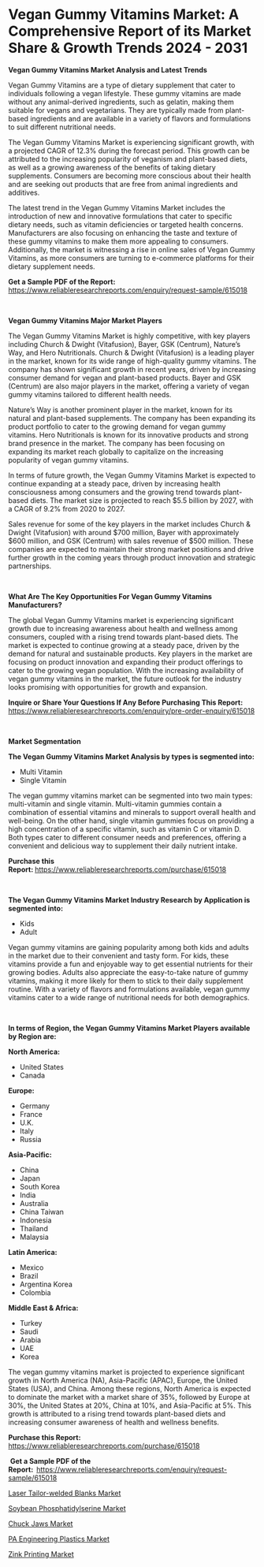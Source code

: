 <p><h1>Vegan Gummy Vitamins Market: A Comprehensive Report of its Market Share & Growth Trends 2024 - 2031</h1></p><p><strong>Vegan Gummy Vitamins Market Analysis and Latest Trends</strong></p>
<p><p>Vegan Gummy Vitamins are a type of dietary supplement that cater to individuals following a vegan lifestyle. These gummy vitamins are made without any animal-derived ingredients, such as gelatin, making them suitable for vegans and vegetarians. They are typically made from plant-based ingredients and are available in a variety of flavors and formulations to suit different nutritional needs.</p><p>The Vegan Gummy Vitamins Market is experiencing significant growth, with a projected CAGR of 12.3% during the forecast period. This growth can be attributed to the increasing popularity of veganism and plant-based diets, as well as a growing awareness of the benefits of taking dietary supplements. Consumers are becoming more conscious about their health and are seeking out products that are free from animal ingredients and additives.</p><p>The latest trend in the Vegan Gummy Vitamins Market includes the introduction of new and innovative formulations that cater to specific dietary needs, such as vitamin deficiencies or targeted health concerns. Manufacturers are also focusing on enhancing the taste and texture of these gummy vitamins to make them more appealing to consumers. Additionally, the market is witnessing a rise in online sales of Vegan Gummy Vitamins, as more consumers are turning to e-commerce platforms for their dietary supplement needs.</p></p>
<p><strong>Get a Sample PDF of the Report:&nbsp;</strong> <a href="https://www.reliableresearchreports.com/enquiry/request-sample/615018">https://www.reliableresearchreports.com/enquiry/request-sample/615018</a></p>
<p>&nbsp;</p>
<p><strong>Vegan Gummy Vitamins Major Market Players</strong></p>
<p><p>The Vegan Gummy Vitamins Market is highly competitive, with key players including Church & Dwight (Vitafusion), Bayer, GSK (Centrum), Nature’s Way, and Hero Nutritionals. Church & Dwight (Vitafusion) is a leading player in the market, known for its wide range of high-quality gummy vitamins. The company has shown significant growth in recent years, driven by increasing consumer demand for vegan and plant-based products. Bayer and GSK (Centrum) are also major players in the market, offering a variety of vegan gummy vitamins tailored to different health needs.</p><p>Nature’s Way is another prominent player in the market, known for its natural and plant-based supplements. The company has been expanding its product portfolio to cater to the growing demand for vegan gummy vitamins. Hero Nutritionals is known for its innovative products and strong brand presence in the market. The company has been focusing on expanding its market reach globally to capitalize on the increasing popularity of vegan gummy vitamins.</p><p>In terms of future growth, the Vegan Gummy Vitamins Market is expected to continue expanding at a steady pace, driven by increasing health consciousness among consumers and the growing trend towards plant-based diets. The market size is projected to reach $5.5 billion by 2027, with a CAGR of 9.2% from 2020 to 2027.</p><p>Sales revenue for some of the key players in the market includes Church & Dwight (Vitafusion) with around $700 million, Bayer with approximately $600 million, and GSK (Centrum) with sales revenue of $500 million. These companies are expected to maintain their strong market positions and drive further growth in the coming years through product innovation and strategic partnerships.</p></p>
<p>&nbsp;</p>
<p><strong>What Are The Key Opportunities For Vegan Gummy Vitamins Manufacturers?</strong></p>
<p><p>The global Vegan Gummy Vitamins market is experiencing significant growth due to increasing awareness about health and wellness among consumers, coupled with a rising trend towards plant-based diets. The market is expected to continue growing at a steady pace, driven by the demand for natural and sustainable products. Key players in the market are focusing on product innovation and expanding their product offerings to cater to the growing vegan population. With the increasing availability of vegan gummy vitamins in the market, the future outlook for the industry looks promising with opportunities for growth and expansion.</p></p>
<p><strong>Inquire or Share Your Questions If Any Before Purchasing This Report:</strong> <a href="https://www.reliableresearchreports.com/enquiry/pre-order-enquiry/615018">https://www.reliableresearchreports.com/enquiry/pre-order-enquiry/615018</a></p>
<p>&nbsp;</p>
<p><strong>Market Segmentation</strong></p>
<p><strong>The Vegan Gummy Vitamins Market Analysis by types is segmented into:</strong></p>
<p><ul><li>Multi Vitamin</li><li>Single Vitamin</li></ul></p>
<p><p>The vegan gummy vitamins market can be segmented into two main types: multi-vitamin and single vitamin. Multi-vitamin gummies contain a combination of essential vitamins and minerals to support overall health and well-being. On the other hand, single vitamin gummies focus on providing a high concentration of a specific vitamin, such as vitamin C or vitamin D. Both types cater to different consumer needs and preferences, offering a convenient and delicious way to supplement their daily nutrient intake.</p></p>
<p><strong>Purchase this Report:&nbsp;</strong><a href="https://www.reliableresearchreports.com/purchase/615018">https://www.reliableresearchreports.com/purchase/615018</a></p>
<p>&nbsp;</p>
<p><strong>The Vegan Gummy Vitamins Market Industry Research by Application is segmented into:</strong></p>
<p><ul><li>Kids</li><li>Adult</li></ul></p>
<p><p>Vegan gummy vitamins are gaining popularity among both kids and adults in the market due to their convenient and tasty form. For kids, these vitamins provide a fun and enjoyable way to get essential nutrients for their growing bodies. Adults also appreciate the easy-to-take nature of gummy vitamins, making it more likely for them to stick to their daily supplement routine. With a variety of flavors and formulations available, vegan gummy vitamins cater to a wide range of nutritional needs for both demographics.</p></p>
<p>&nbsp;</p>
<p><strong>In terms of Region, the Vegan Gummy Vitamins Market Players available by Region are:</strong></p>
<p>
    <p> <strong> North America: </strong>
        <ul>
            <li>United States</li>
            <li>Canada</li>
        </ul>
        </p> 
    <p> <strong> Europe: </strong>
        <ul>
            <li>Germany</li>
            <li>France</li>
            <li>U.K.</li>
            <li>Italy</li>
            <li>Russia</li>
        </ul>
        </p> 
    <p> <strong> Asia-Pacific: </strong>
        <ul>
            <li>China</li>
            <li>Japan</li>
            <li>South Korea</li>
            <li>India</li>
            <li>Australia</li>
            <li>China Taiwan</li>
            <li>Indonesia</li>
            <li>Thailand</li>
            <li>Malaysia</li>
        </ul>
        </p> 
    <p> <strong> Latin America: </strong>
        <ul>
            <li>Mexico</li>
            <li>Brazil</li>
            <li>Argentina Korea</li>
            <li>Colombia</li>
        </ul>
        </p> 
    <p> <strong> Middle East & Africa: </strong>
        <ul>
            <li>Turkey</li>
            <li>Saudi</li>
            <li>Arabia</li>
            <li>UAE</li>
            <li>Korea</li>
        </ul>
    </p>
    </p>
<p><p>The vegan gummy vitamins market is projected to experience significant growth in North America (NA), Asia-Pacific (APAC), Europe, the United States (USA), and China. Among these regions, North America is expected to dominate the market with a market share of 35%, followed by Europe at 30%, the United States at 20%, China at 10%, and Asia-Pacific at 5%. This growth is attributed to a rising trend towards plant-based diets and increasing consumer awareness of health and wellness benefits.</p></p>
<p><strong>Purchase this Report: </strong><a href="https://www.reliableresearchreports.com/purchase/615018">https://www.reliableresearchreports.com/purchase/615018</a></p>
<p>&nbsp;<strong>Get a Sample PDF of the Report:&nbsp;&nbsp;</strong><a href="https://www.reliableresearchreports.com/enquiry/request-sample/615018">https://www.reliableresearchreports.com/enquiry/request-sample/615018</a></p>
<p><strong></strong></p>
<p><p><a href="https://github.com/Alonsoolds3wq1d81czn8rbol/Market-Research-Report-List-1/blob/main/laser-tailor-welded-blanks-market.md">Laser Tailor-welded Blanks Market</a></p><p><a href="https://issuu.com/reportprime-2/docs/soybean-phosphatidylserine-market-size-2030.pptx">Soybean Phosphatidylserine Market</a></p><p><a href="https://github.com/yemakinde/Market-Research-Report-List-1/blob/main/chuck-jaws-market.md">Chuck Jaws Market</a></p><p><a href="https://issuu.com/reportprime-2/docs/pa-engineering-plastics-market-size-2030.pptx">PA Engineering Plastics Market</a></p><p><a href="https://medium.com/@merrittrice2023/zink-printing-market-exploring-market-share-market-trends-and-future-growth-eb4c82c5e3cd">Zink Printing Market</a></p></p>